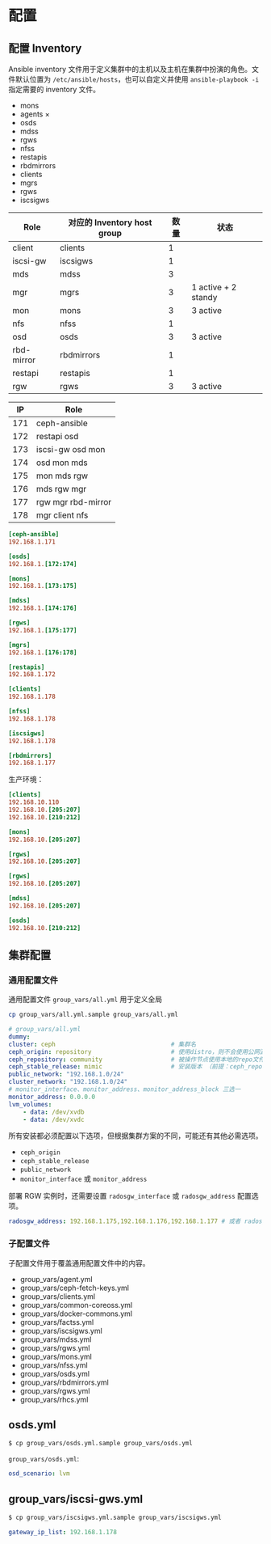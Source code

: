 # 配置

## 配置 Inventory

Ansible inventory 文件用于定义集群中的主机以及主机在集群中扮演的角色。文件默认位置为 `/etc/ansible/hosts`，也可以自定义并使用 `ansible-playbook -i` 指定需要的 inventory 文件。

* mons
* agents ×
* osds
* mdss
* rgws
* nfss
* restapis
* rbdmirrors
* clients
* mgrs
* rgws
* iscsigws

| Role       | 对应的 Inventory host group | 数量 | 状态                |
| ---------- | --------------------------- | ---- | ------------------- |
| client     | clients                     | 1    |                     |
| iscsi-gw   | iscsigws                    | 1    |                     |
| mds        | mdss                        | 3    |                     |
| mgr        | mgrs                        | 3    | 1 active + 2 standy |
| mon        | mons                        | 3    | 3 active            |
| nfs        | nfss                        | 1    |                     |
| osd        | osds                        | 3    | 3 active            |
| rbd-mirror | rbdmirrors                  | 1    |                     |
| restapi    | restapis                    | 1    |                     |
| rgw        | rgws                        | 3    | 3 active            |

| IP  | Role               |
| --- | ------------------ |
| 171 | ceph-ansible       |
| 172 | restapi osd        |
| 173 | iscsi-gw osd mon   |
| 174 | osd mon mds        |
| 175 | mon mds rgw        |
| 176 | mds rgw mgr        |
| 177 | rgw mgr rbd-mirror |
| 178 | mgr client nfs     |

```ini
[ceph-ansible]
192.168.1.171

[osds]
192.168.1.[172:174]

[mons]
192.168.1.[173:175]

[mdss]
192.168.1.[174:176]

[rgws]
192.168.1.[175:177]

[mgrs]
192.168.1.[176:178]

[restapis]
192.168.1.172

[clients]
192.168.1.178

[nfss]
192.168.1.178

[iscsigws]
192.168.1.178

[rbdmirrors]
192.168.1.177
```

生产环境：

```ini
[clients]
192.168.10.110
192.168.10.[205:207]
192.168.10.[210:212]

[mons]
192.168.10.[205:207]

[rgws]
192.168.10.[205:207]

[rgws]
192.168.10.[205:207]

[mdss]
192.168.10.[205:207]

[osds]
192.168.10.[210:212]
```

## 集群配置

### 通用配置文件

通用配置文件 `group_vars/all.yml` 用于定义全局

```sh
cp group_vars/all.yml.sample group_vars/all.yml
```

```yaml
# group_vars/all.yml
dummy:
cluster: ceph                                # 集群名
ceph_origin: repository                      # 使用distro，则不会使用公网源
ceph_repository: community                   # 被操作节点使用本地的repo文件
ceph_stable_release: mimic                   # 安装版本 （前提：ceph_repository == community）
public_network: "192.168.1.0/24"
cluster_network: "192.168.1.0/24"
# monitor_interface、monitor_address、monitor_address_block 三选一
monitor_address: 0.0.0.0
lvm_volumes:
    - data: /dev/xvdb
    - data: /dev/xvdc
```

所有安装都必须配置以下选项，但根据集群方案的不同，可能还有其他必需选项。

* `ceph_origin`
* `ceph_stable_release`
* `public_network`
* `monitor_interface` 或 `monitor_address`

部署 RGW 实例时，还需要设置 `radosgw_interface` 或 `radosgw_address` 配置选项。

```yaml
radosgw_address: 192.168.1.175,192.168.1.176,192.168.1.177 # 或者 radosgw_address: {{ radosgw_address }}
```

### 子配置文件

子配置文件用于覆盖通用配置文件中的内容。

* group_vars/agent.yml
* group_vars/ceph-fetch-keys.yml
* group_vars/clients.yml
* group_vars/common-coreoss.yml
* group_vars/docker-commons.yml
* group_vars/factss.yml
* group_vars/iscsigws.yml
* group_vars/mdss.yml
* group_vars/rgws.yml
* group_vars/mons.yml
* group_vars/nfss.yml
* group_vars/osds.yml
* group_vars/rbdmirrors.yml
* group_vars/rgws.yml
* group_vars/rhcs.yml

## osds.yml

```sh
$ cp group_vars/osds.yml.sample group_vars/osds.yml
```

`group_vars/osds.yml`:

```yml
osd_scenario: lvm
```

## group_vars/iscsi-gws.yml

```sh
$ cp group_vars/iscsigws.yml.sample group_vars/iscsigws.yml
```

```yml
gateway_ip_list: 192.168.1.178
```
